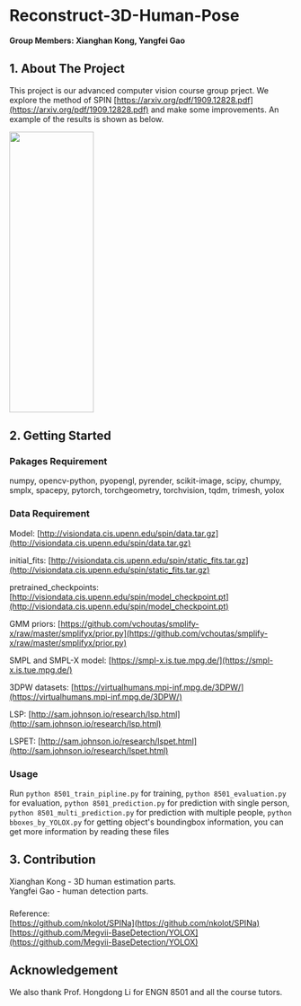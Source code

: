 # Reconstruct-3D-Human-Pose
**Group Members: Xianghan Kong, Yangfei Gao**

## 1. About The Project
This project is our advanced computer vision course group prject. We explore the method of SPIN [https://arxiv.org/pdf/1909.12828.pdf](https://arxiv.org/pdf/1909.12828.pdf) and make some improvements. An example of the results is shown as below.

<img height='500' width='150' src='https://github.com/kxhaaa/Reconstruct-3D-Human-Pose/blob/main/examples/figure3.png'>

## 2. Getting Started

### Pakages Requirement
numpy, opencv-python, pyopengl, pyrender, scikit-image, scipy, chumpy, smplx, spacepy, pytorch, torchgeometry, torchvision, tqdm, trimesh, yolox

### Data Requirement
Model: [http://visiondata.cis.upenn.edu/spin/data.tar.gz](http://visiondata.cis.upenn.edu/spin/data.tar.gz)

initial_fits: [http://visiondata.cis.upenn.edu/spin/static_fits.tar.gz](http://visiondata.cis.upenn.edu/spin/static_fits.tar.gz)

pretrained_checkpoints: [http://visiondata.cis.upenn.edu/spin/model_checkpoint.pt](http://visiondata.cis.upenn.edu/spin/model_checkpoint.pt)

GMM priors: [https://github.com/vchoutas/smplify-x/raw/master/smplifyx/prior.py](https://github.com/vchoutas/smplify-x/raw/master/smplifyx/prior.py)

SMPL and SMPL-X model: [https://smpl-x.is.tue.mpg.de/](https://smpl-x.is.tue.mpg.de/)

3DPW datasets: [https://virtualhumans.mpi-inf.mpg.de/3DPW/](https://virtualhumans.mpi-inf.mpg.de/3DPW/)

LSP: [http://sam.johnson.io/research/lsp.html](http://sam.johnson.io/research/lsp.html)

LSPET: [http://sam.johnson.io/research/lspet.html](http://sam.johnson.io/research/lspet.html)

### Usage
Run `python 8501_train_pipline.py` for training, `python 8501_evaluation.py` for evaluation, `python 8501_prediction.py` for prediction with single person, `python 8501_multi_prediction.py` for prediction with multiple people,
 `python bboxes_by_YOLOX.py` for getting object's boundingbox information, you can get more information by reading these files
## 3. Contribution
Xianghan Kong - 3D human estimation parts.  
Yangfei Gao - human detection parts.  

###
Reference:<br />
[https://github.com/nkolot/SPINa](https://github.com/nkolot/SPINa)<br />
[https://github.com/Megvii-BaseDetection/YOLOX](https://github.com/Megvii-BaseDetection/YOLOX)<br />

## Acknowledgement
We also thank Prof. Hongdong Li for ENGN 8501 and all the course tutors.









